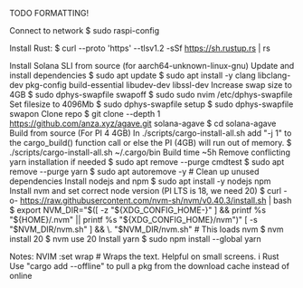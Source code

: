 TODO FORMATTING!

Connect to network
    $ sudo raspi-config

Install Rust:
    $ curl --proto 'https' --tlsv1.2 -sSf https://sh.rustup.rs | rs

Install Solana SLI from source (for aarch64-unknown-linux-gnu)
    Update and install dependencies
    $ sudo apt update
    $ sudo apt install -y clang libclang-dev pkg-config build-essential libudev-dev libssl-dev
    Increase swap size to 4GB
    $ sudo dphys-swapfile swapoff
    $ sudo sudo nvim /etc/dphys-swapfile
        Set filesize to 4096Mb
    $ sudo dphys-swapfile setup
    $ sudo dphys-swapfile swapon
    Clone repo
    $ git clone --depth 1 https://github.com/anza.xyz/agave.git solana-agave
    $ cd solana-agave
    Build from source
    (For PI 4 4GB) In ./scripts/cargo-install-all.sh add "-j 1" to the cargo_build() function call or else the PI (4GB) will run out of memory.
    $ ./scripts/cargo-install-all.sh ~/.cargo/bin
        Build time ~5h
    Remove conflicting yarn installation if needed
    $ sudo apt remove --purge cmdtest
    $ sudo apt remove --purge yarn
    $ sudo apt autoremove -y # Clean up unused dependencies
    Install nodejs and npm 
    $ sudo apt install -y nodejs npm 
    Install nvm and set correct node version (PI LTS is 18, we need 20)
    $ curl -o- https://raw.githubusercontent.com/nvm-sh/nvm/v0.40.3/install.sh | bash
    $ export NVM_DIR="$([ -z "${XDG_CONFIG_HOME-}" ] && printf %s "${HOME}/.nvm" || printf %s "${XDG_CONFIG_HOME}/nvm")"
        [ -s "$NVM_DIR/nvm.sh" ] && \. "$NVM_DIR/nvm.sh" # This loads nvm
    $ nvm install 20
    $ nvm use 20
    Install yarn
    $ sudo npm install --global yarn

    

Notes:
    NVIM
        :set wrap # Wraps the text. Helpful on small screens.
i   Rust
        Use "cargo add <pkg> --offline" to pull a pkg from the download cache instead of online
